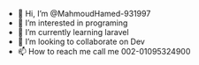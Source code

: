 - 👋 Hi, I’m @MahmoudHamed-931997
- 👀 I’m interested in programing
- 🌱 I’m currently learning laravel
- 💞️ I’m looking to collaborate on Dev
- 📫 How to reach me call me 002-01095324900

<!---
MahmoudHamed-931997/MahmoudHamed-931997 is a ✨ special ✨ repository because its `README.md` (this file) appears on your GitHub profile.
You can click the Preview link to take a look at your changes.
--->
